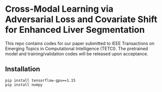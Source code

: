 # Cross-Modal Learning via Adversarial Loss and Covariate Shift for Enhanced Liver Segmentation

This repo contains codes for our paper submitted to IEEE Transactions on Emerging Topics in Computational Intelligence (TETCI). The pretrained model and training/validation codes will be released upon acceptance. 

## Installation
```console
pip install tensorflow-gpu==1.15
pip install numpy
```
